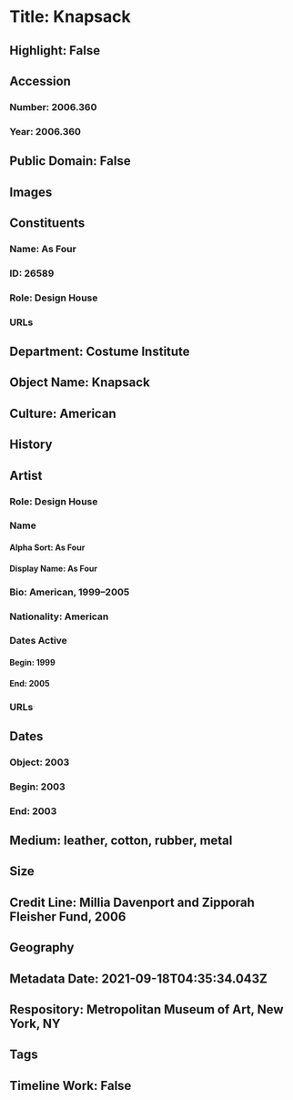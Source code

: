 # Title: Knapsack
## Highlight: False
## Accession
### Number: 2006.360
### Year: 2006.360
## Public Domain: False
## Images
## Constituents
### Name: As Four
### ID: 26589
### Role: Design House
### URLs
## Department: Costume Institute
## Object Name: Knapsack
## Culture: American
## History
## Artist
### Role: Design House
### Name
#### Alpha Sort: As Four
#### Display Name: As Four
### Bio: American, 1999–2005
### Nationality: American
### Dates Active
#### Begin: 1999
#### End: 2005
### URLs
## Dates
### Object: 2003
### Begin: 2003
### End: 2003
## Medium: leather, cotton, rubber, metal
## Size
## Credit Line: Millia Davenport and Zipporah Fleisher Fund, 2006
## Geography
## Metadata Date: 2021-09-18T04:35:34.043Z
## Respository: Metropolitan Museum of Art, New York, NY
## Tags
## Timeline Work: False